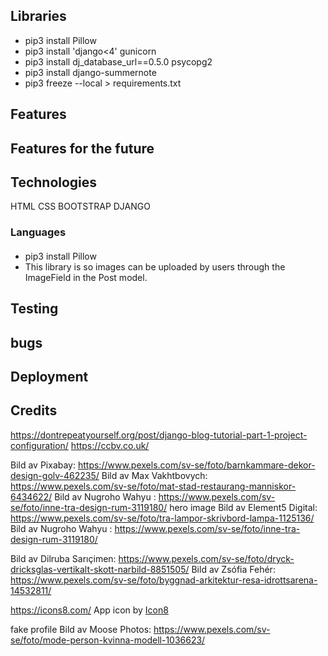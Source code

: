 ## Libraries 
* pip3 install Pillow  <!-- image library -->
* pip3 install 'django<4' gunicorn
* pip3 install dj_database_url==0.5.0 psycopg2
* pip3 install django-summernote
* pip3 freeze --local > requirements.txt

## Features

## Features for the future

## Technologies
HTML
CSS
BOOTSTRAP
DJANGO

### Languages

####
* pip3 install Pillow  <!-- image library -->
 * This library is so images can be uploaded by users through the ImageField in the Post model. 

## Testing

## bugs

## Deployment

## Credits
https://dontrepeatyourself.org/post/django-blog-tutorial-part-1-project-configuration/
https://ccbv.co.uk/

Bild av Pixabay: https://www.pexels.com/sv-se/foto/barnkammare-dekor-design-golv-462235/
Bild av Max Vakhtbovych: https://www.pexels.com/sv-se/foto/mat-stad-restaurang-manniskor-6434622/
Bild av Nugroho  Wahyu : https://www.pexels.com/sv-se/foto/inne-tra-design-rum-3119180/ hero image
Bild av Element5 Digital: https://www.pexels.com/sv-se/foto/tra-lampor-skrivbord-lampa-1125136/
Bild av Nugroho  Wahyu : https://www.pexels.com/sv-se/foto/inne-tra-design-rum-3119180/

Bild av Dilruba Sarıçimen: https://www.pexels.com/sv-se/foto/dryck-dricksglas-vertikalt-skott-narbild-8851505/
Bild av Zsófia Fehér: https://www.pexels.com/sv-se/foto/byggnad-arkitektur-resa-idrottsarena-14532811/

https://icons8.com/
App icon by <a href="https://icons8.com/">Icon8</a>
        
fake profile
Bild av Moose Photos: https://www.pexels.com/sv-se/foto/mode-person-kvinna-modell-1036623/